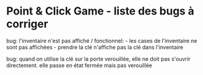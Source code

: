 # Point & Click Game - liste des bugs à corriger

bug: l'inventaire n'est pas affiché / fonctionnel: 
    - les cases de l'inventaire ne sont pas affichées
    - prendre la clé n'affiche pas la clé dans l'inventaire

bug: quand on utilise la clé sur la porte verouillée, elle ne doit pas s'ouvrir directement. elle passe en état fermée mais pas verouillée


